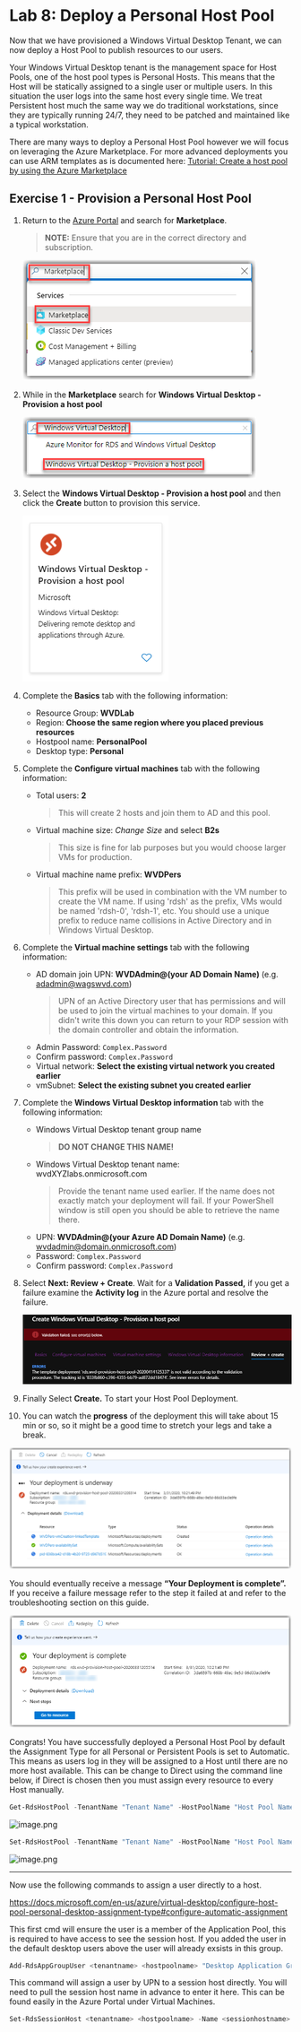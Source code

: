 # Lab 8: Deploy a Personal Host Pool

Now that we have provisioned a Windows Virtual Desktop Tenant, we can now deploy a Host Pool to publish resources to our users.

Your Windows Virtual Desktop tenant is the management space for Host Pools, one of the host pool types is Personal Hosts. This means that the Host will be statically assigned to a single user or multiple users. In this situation the user logs into the same host every single time. We treat Persistent host much the same way we do traditional workstations, since they are typically running 24/7, they need to be patched and maintained like a typical workstation.

There are many ways to deploy a Personal Host Pool however we will focus on leveraging the Azure Marketplace. For more advanced deployments you can use ARM templates as is documented here: [Tutorial: Create a host pool by using the Azure Marketplace](https://docs.microsoft.com/en-us/azure/virtual-desktop/create-host-pools-azure-marketplace)

## Exercise 1 - Provision a Personal Host Pool

1. Return to the [Azure Portal](https://portal.azure.com) and search for **Marketplace**.  
    > **NOTE:** Ensure that you are in the correct directory and subscription.

    ![image](../attachments/4e91cf3c29be44f486c9b7428235071c.png)

2. While in the **Marketplace** search for **Windows Virtual Desktop - Provision a host pool**

    ![image](../attachments/8be16b1ed7e18681ce7554cf8c13bf57.png)

3. Select the **Windows Virtual Desktop - Provision a host pool** and then click the **Create** button to provision this service.

    ![WVDProvisionHostPool](../attachments/WVDProvisionHostPool.png)

4. Complete the **Basics** tab with the following information:
    * Resource Group: **WVDLab**
    * Region: **Choose the same region where you placed previous resources**
    * Hostpool name: **PersonalPool**
    * Desktop type: **Personal**
5. Complete the **Configure virtual machines** tab with the following information:
    * Total users: **2** 
        >This will create 2 hosts and join them to AD and this pool.
    * Virtual machine size: *Change Size* and select **B2s** 
        >This size is fine for lab purposes but you would choose larger VMs for production.
    * Virtual machine name prefix: **WVDPers**
        >This prefix will be used in combination with the VM number to create the VM name. If using 'rdsh' as the prefix, VMs would be named 'rdsh-0', 'rdsh-1', etc. You should use a unique prefix to reduce name collisions in Active Directory and in Windows Virtual Desktop.
6. Complete the **Virtual machine settings** tab with the following information:
    * AD domain join UPN: **WVDAdmin@(your AD Domain Name)** (e.g. adadmin@wagswvd.com)
        >UPN of an Active Directory user that has permissions and will be used to join the virtual machines to your domain.  If you didn't write this down you can return to your RDP session with the domain controller and obtain the information.
    * Admin Password: `Complex.Password`
    * Confirm password: `Complex.Password`
    * Virtual network: **Select the existing virtual network you created earlier**
    * vmSubnet: **Select the existing subnet you created earlier**

7. Complete the **Windows Virtual Desktop information** tab with the following information:
    * Windows Virtual Desktop tenant group name
        >**DO NOT CHANGE THIS NAME!**
    * Windows Virtual Desktop tenant name:  wvdXYZlabs.onmicrosoft.com
        >Provide the tenant name used earlier. If the name does not exactly match your deployment will fail.  If your PowerShell window is still open you should be able to retrieve the name there.
    * UPN: **WVDAdmin@(your Azure AD Domain Name)** (e.g. wvdadmin@domain.onmicrosoft.com)
    * Password: `Complex.Password`
    * Confirm password: `Complex.Password`

8. Select **Next: Review + Create**. Wait for a **Validation Passed,** if you get a failure examine the **Activity log** in the Azure portal and resolve the failure.

   ![ValidationFailed](../attachments/ValidationFailed.png)

9. Finally Select **Create.** To start your Host Pool Deployment.

10. You can watch the **progress** of the deployment this will take about 15 min or so, so it might be a good time to stretch your legs and take a break.

   ![image](../attachments/763dbbfd0796fd7afecf51de9562d959.png)

You should eventually receive a message **“Your Deployment is complete”.** If
you receive a failure message refer to the step it failed at and refer to the
troubleshooting section on this guide.

   ![image](../attachments/d186f32593dbd7d350ec18940f547f8f.png)

Congrats! You have successfully deployed a Personal Host Pool by default the Assignment Type for all Personal or Persistent Pools is set to Automatic. This means as users log in they will be assigned to a Host until there are no more host available. This can be change to Direct using the command line below, if Direct is chosen then you must assign every resource to every Host manually.


```PowerShell
Get-RdsHostPool -TenantName "Tenant Name" -HostPoolName "Host Pool Name"
```

![image.png](attachments/image-a3673792-115e-462c-ac8c-74dea52c6b01.png)

```PowerShell
Set-RdsHostPool -TenantName "Tenant Name" -HostPoolName "Host Pool Name" -AssignmentType Direct
```

![image.png](attachments/image-906735d7-7b0f-4148-95cd-0494aaecb90a.png)


---
Now use the following commands to assign a user directly to a host.

https://docs.microsoft.com/en-us/azure/virtual-desktop/configure-host-pool-personal-desktop-assignment-type#configure-automatic-assignment

This first cmd will ensure the user is a member of the Application Pool, this is required to have access to see the session host. If you added the user in the default desktop users above the user will already exsists in this group.
```PowerShell
Add-RdsAppGroupUser <tenantname> <hostpoolname> "Desktop Application Group" -UserPrincipalName <userupn>
```
This command will assign a user by UPN to a session host directly. You will need to pull the session host name in advance to enter it here. This can be found easily in the Azure Portal under Virtual Machines.
```PowerShell
Set-RdsSessionHost <tenantname> <hostpoolname> -Name <sessionhostname> -AssignedUser <userupn>
```
